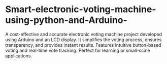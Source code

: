 # Smart-electronic-voting-machine-using-python-and-Arduino-
A cost-effective and accurate electronic voting machine project developed using Arduino and an LCD display. It simplifies the voting process, ensures transparency, and provides instant results. Features intuitive button-based voting and real-time vote tracking. Perfect for learning or small-scale applications.
